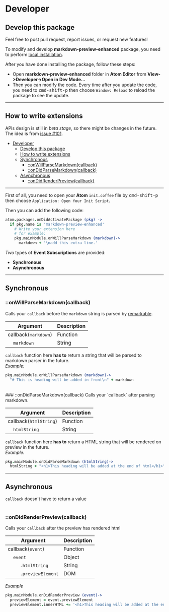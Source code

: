 # Developer
## Develop this package  
Feel free to post pull request, report issues, or request new features!


To modify and develop **markdown-preview-enhanced** package, you need to perform [local installation](installation.md?id=install-from-github).  

After you have done installing the package, follow these steps:  

* Open **markdown-preview-enhanced** folder in **Atom Editor** from **View->Developer->Open in Dev Mode...**
* Then you can modify the code.
Every time after you update the code, you need to <kbd>cmd-shift-p</kbd> then choose `Window: Reload` to reload the package to see the update.

---

## How to write extensions
APIs design is still in *beta stage*, so there might be changes in the future.  
The idea is from [issue #101](https://github.com/shd101wyy/markdown-preview-enhanced/issues/101).

<!-- toc orderedList:0 -->

* [Developer](#developer)
  * [Develop this package](#develop-this-package)
  * [How to write extensions](#how-to-write-extensions)
  * [Synchronous](#synchronous)
    * [::onWillParseMarkdown(callback)](#onwillparsemarkdowncallback)
    * [::onDidParseMarkdown(callback)](#ondidparsemarkdowncallback)
  * [Asynchronous](#asynchronous)
    * [::onDidRenderPreview(callback)](#ondidrenderpreviewcallback)

<!-- tocstop -->

---

First of all, you need to open your **Atom** `init.coffee` file by <kbd>cmd-shift-p</kbd> then choose `Application: Open Your Init Script`.

Then you can add the following code:  

```coffeescript
atom.packages.onDidActivatePackage (pkg) ->
  if pkg.name is 'markdown-preview-enhanced'
    # Write your extension here
    # for example:
    pkg.mainModule.onWillParseMarkdown (markdown)->
      markdown + '\nadd this extra line.'
```

*Two* types of **Event Subscriptions** are provided:
* **Synchronous**
* **Asynchronous**

---  

## Synchronous  
### ::onWillParseMarkdown(callback)
Calls your `callback` before the `markdown` string is parsed by [remarkable](https://github.com/jonschlinkert/remarkable).    

| Argument | Description |    
|---|---|   
| callback(`markdown`) | Function |     
| &nbsp;&nbsp;&nbsp;&nbsp;`markdown` | String |

`callback` function here **has to** return a string that will be parsed to markdown parser in the future.  
*Example:*
```coffeescript  
pkg.mainModule.onWillParseMarkdown (markdown)->
  "# This is heading will be added in front\n" + markdown
```
<br>  
### ::onDidParseMarkdown(callback)
Calls your `callback` after parsing markdown.  

| Argument | Description |    
|---|---|   
| callback(`htmlString`) | Function |     
| &nbsp;&nbsp;&nbsp;&nbsp;`htmlString` | String |    

`callback` function here **has to** return a HTML string that will be rendered on preview in the future.  
*Example:*
```coffeescript
pkg.mainModule.onDidParseMarkdown (htmlString)->
  htmlString + "<h1>This heading will be added at the end of html</h1>"
```

---  

## Asynchronous
`callback` doesn't have to return a value   
<br>  
### ::onDidRenderPreview(callback)  
Calls your `callback` after the preview has rendered html   

| Argument | Description |    
|---|---|   
| callback(`event`) | Function |     
| &nbsp;&nbsp;&nbsp;&nbsp;`event` | Object |  
| &nbsp;&nbsp;&nbsp;&nbsp;&nbsp;&nbsp;&nbsp;&nbsp; `.htmlString`| String |
| &nbsp;&nbsp;&nbsp;&nbsp;&nbsp;&nbsp;&nbsp;&nbsp; `.previewElement`| DOM |  

*Example*
```coffeescript
pkg.mainModule.onDidRenderPreview (event)->
  previewElement = event.previewElement
  previewElement.innerHTML += '<h1>This heading will be added at the end of html</h1>'  
```
